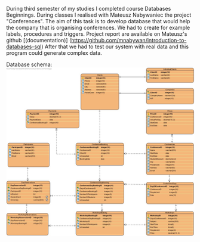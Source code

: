 During third semester of my studies I completed course Databases Beginnings. During classes I realised with Mateusz Nabywaniec the project "Conferences". The aim of this task is to develop database that would help the company that is organising conferences. We had to create for example labels, procedures and triggers. Project report are available on Mateusz's github [(documentation)] (https://github.com/mnabywan/introduction-to-databases-sql) After that we had to test our system with real data and this program could generate complex data.

Database schema:
![Alt text](resources/schema.png)
